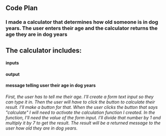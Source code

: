 ## Code Plan
### I made a calculator that determines how old someone is in dog years. The user enters their age and the calculator returns the age they are in dog years


## The calculator includes:

#### inputs

#### output

#### message telling user their age in dog years

###### First, the user has to tell me their age. I'll create a form text input so they can type it in. Then the user will have to click the button to calculate their result. I'll make a button for that. When the user clicks the button that says "calculate" I will need to activate the calculation function I created. In the function, I'll need the value of the form input. I'll divide that number by 1 and multiply it by 7 to get the result. The result will be a returned message to the user how old they are in dog years. 





